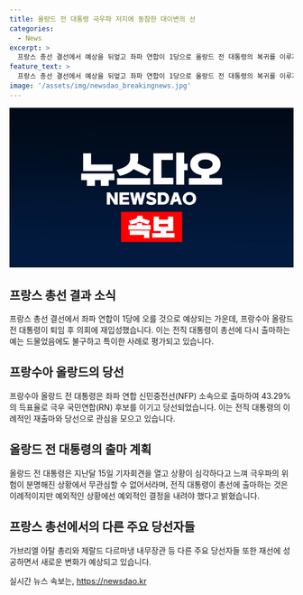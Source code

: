 ```yaml
---
title: 올랑드 전 대통령 극우파 저지에 동참한 대이변의 선
categories:
  - News
excerpt: >
  프랑스 총선 결선에서 예상을 뒤엎고 좌파 연합이 1당으로 올랑드 전 대통령의 복귀를 이루자, 무궁무진한 반응이 일어났다. 과거 시장 출신으로 43.29%의 득표율을 획득해 극우 국민연합 후보를 누르고 당선된 올랑드는 2012년부터 2017년까지 대통령직을 맡은 인물이다. 그는 강경한 극우파의 위협에 대응하기 위해 출마했다고 전했으며, 민주주의 강화와 부유세 재도입, 연금 개혁 등을 공약으로 내걸었다. 추가적으로 총리와 내무장관 등도 재선에 성공했다.
feature_text: >
  프랑스 총선 결선에서 예상을 뒤엎고 좌파 연합이 1당으로 올랑드 전 대통령의 복귀를 이루자, 무궁무진한 반응이 일어났다. 과거 시장 출신으로 43.29%의 득표율을 획득해 극우 국민연합 후보를 누르고 당선된 올랑드는 2012년부터 2017년까지 대통령직을 맡은 인물이다. 그는 강경한 극우파의 위협에 대응하기 위해 출마했다고 전했으며, 민주주의 강화와 부유세 재도입, 연금 개혁 등을 공약으로 내걸었다. 추가적으로 총리와 내무장관 등도 재선에 성공했다.
image: '/assets/img/newsdao_breakingnews.jpg'
---
```


<p><img src="/assets/img/newsdao_breakingnews.jpg" alt="koreaapp 속보" /></p>

<h2 data-ke-size="size26">프랑스 총선 결과 소식</h2>

<p data-ke-size="size16">프랑스 총선 결선에서 좌파 연합이 1당에 오를 것으로 예상되는 가운데, 프랑수아 올랑드 전 대통령이 퇴임 후 의회에 재입성했습니다. 이는 전직 대통령이 총선에 다시 출마하는 예는 드물었음에도 불구하고 특이한 사례로 평가되고 있습니다.</p>

<h2 data-ke-size="size26">프랑수아 올랑드의 당선</h2>

<p data-ke-size="size16">프랑수아 올랑드 전 대통령은 좌파 연합 신민중전선(NFP) 소속으로 출마하여 43.29%의 득표율로 극우 국민연합(RN) 후보를 이기고 당선되었습니다. 이는 전직 대통령의 이례적인 재출마와 당선으로 관심을 모으고 있습니다.</p>

<h2 data-ke-size="size26">올랑드 전 대통령의 출마 계획</h2>

<p data-ke-size="size16">올랑드 전 대통령은 지난달 15일 기자회견을 열고 상황이 심각하다고 느껴 극우파의 위험이 분명해진 상황에서 무관심할 수 없어서라며, 전직 대통령이 총선에 출마하는 것은 이례적이지만 예외적인 상황에선 예외적인 결정을 내려야 했다고 밝혔습니다.</p>

<h2 data-ke-size="size26">프랑스 총선에서의 다른 주요 당선자들</h2>

<p data-ke-size="size16">가브리엘 아탈 총리와 제랄드 다르마냉 내무장관 등 다른 주요 당선자들 또한 재선에 성공하면서 새로운 변화가 예상되고 있습니다.</p>
실시간 뉴스 속보는, <a href="https://newsdao.kr" rel="dofollow">https://newsdao.kr</a>


